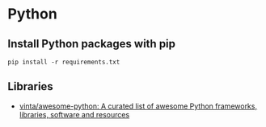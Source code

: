 # Python

## Install Python packages with pip

```
pip install -r requirements.txt
```

## Libraries

- [vinta/awesome-python: A curated list of awesome Python frameworks, libraries, software and resources](https://github.com/vinta/awesome-python) 